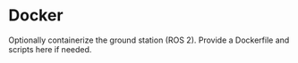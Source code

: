 # Docker

Optionally containerize the ground station (ROS 2). Provide a Dockerfile and scripts here if needed.
